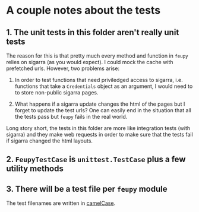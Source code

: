 # A couple notes about the tests

## 1. The unit tests in this folder aren't really unit tests
The reason for this is that pretty much every method and function in `feupy` relies on sigarra (as you would expect). I could mock the cache with prefetched urls. However, two problems arise:

1. In order to test functions that need priviledged access to sigarra, i.e. functions that take a `Credentials` object as an argument, I would need to to store non-public sigarra pages.

2. What happens if a sigarra update changes the html of the pages but I forget to update the test urls? One can easily end in the situation that all the tests pass but `feupy` fails in the real world.

Long story short, the tests in this folder are more like integration tests (with sigarra) and they make web requests in order to make sure that the tests fail if sigarra changed the html layouts.

## 2. `FeupyTestCase` is `unittest.TestCase` plus a few utility methods

## 3. There will be a test file per `feupy` module
The test filenames are written in [camelCase](https://en.wikipedia.org/wiki/Camel_case "Camel case wikipedia page").